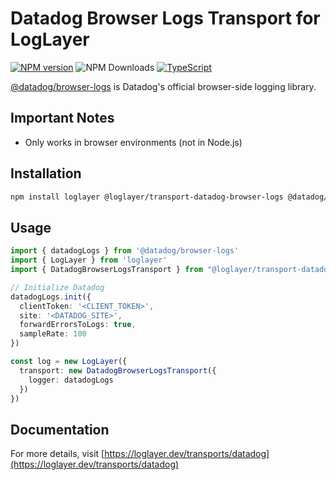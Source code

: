 # Datadog Browser Logs Transport for LogLayer

[![NPM version](https://img.shields.io/npm/v/@loglayer/transport-datadog-browser-logs.svg?style=flat-square)](https://www.npmjs.com/package/@loglayer/transport-datadog-browser-logs)
![NPM Downloads](https://img.shields.io/npm/dm/@loglayer/transport-datadog-browser-logs)
[![TypeScript](https://img.shields.io/badge/%3C%2F%3E-TypeScript-%230074c1.svg)](http://www.typescriptlang.org/)

[@datadog/browser-logs](https://docs.datadoghq.com/logs/log_collection/javascript/) is Datadog's official browser-side logging library.

## Important Notes

- Only works in browser environments (not in Node.js)

## Installation

```bash
npm install loglayer @loglayer/transport-datadog-browser-logs @datadog/browser-logs
```

## Usage

```typescript
import { datadogLogs } from '@datadog/browser-logs'
import { LogLayer } from 'loglayer'
import { DatadogBrowserLogsTransport } from "@loglayer/transport-datadog-browser-logs"

// Initialize Datadog
datadogLogs.init({
  clientToken: '<CLIENT_TOKEN>',
  site: '<DATADOG_SITE>',
  forwardErrorsToLogs: true,
  sampleRate: 100
})

const log = new LogLayer({
  transport: new DatadogBrowserLogsTransport({
    logger: datadogLogs
  })
})
```

## Documentation

For more details, visit [https://loglayer.dev/transports/datadog](https://loglayer.dev/transports/datadog)
